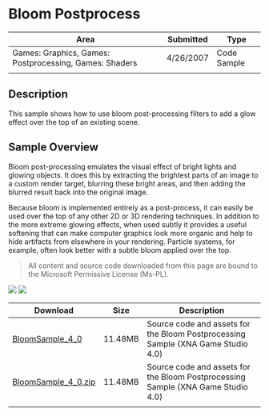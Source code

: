 # Bloom Postprocess

|Area|Submitted|Type|
|-|-|-|
Games: Graphics, Games: Postprocessing, Games: Shaders|4/26/2007|Code Sample
||||

## Description

This sample shows how to use bloom post-processing filters to add a glow effect over the top of an existing scene.

## Sample Overview

Bloom post-processing emulates the visual effect of bright lights and glowing objects. It does this by extracting the brightest parts of an image to a custom render target, blurring these bright areas, and then adding the blurred result back into the original image.

Because bloom is implemented entirely as a post-process, it can easily be used over the top of any other 2D or 3D rendering techniques. In addition to the more extreme glowing effects, when used subtly it provides a useful softening that can make computer graphics look more organic and help to hide artifacts from elsewhere in your rendering. Particle systems, for example, often look better with a subtle bloom applied over the top.

> All content and source code downloaded from this page are bound to the Microsoft Permissive License (Ms-PL).

![](https://github.com/simondarksidej/XNAGameStudio/blob/archive/Images/XNA_Bloom_01_small.jpg?raw=true)
![](https://github.com/simondarksidej/XNAGameStudio/blob/archive/Images/XNA_Bloom_02_small.jpg?raw=true)

Download | Size | Description
---|---|---|
[BloomSample_4_0](https://github.com/simondarksidej/XNAGameStudio/tree/archive/Samples/BloomSample_4_0) | 11.48MB | Source code and assets for the Bloom Postprocessing Sample (XNA Game Studio 4.0)
[BloomSample_4_0.zip](https://github.com/simondarksidej/XNAGameStudioZips/raw/zips/BloomSample_4_0.zip) | 11.48MB | Source code and assets for the Bloom Postprocessing Sample (XNA Game Studio 4.0)
||||

